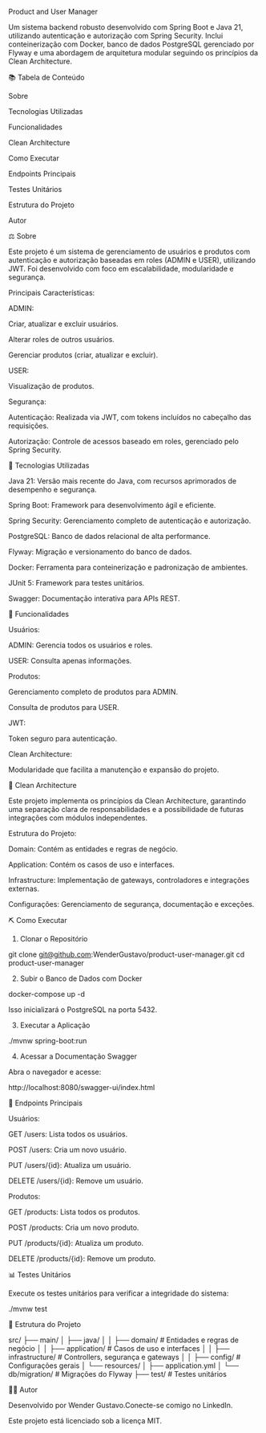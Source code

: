 Product and User Manager



Um sistema backend robusto desenvolvido com Spring Boot e Java 21, utilizando autenticação e autorização com Spring Security. Inclui conteinerização com Docker, banco de dados PostgreSQL gerenciado por Flyway e uma abordagem de arquitetura modular seguindo os princípios da Clean Architecture.

📚 Tabela de Conteúdo

Sobre

Tecnologias Utilizadas

Funcionalidades

Clean Architecture

Como Executar

Endpoints Principais

Testes Unitários

Estrutura do Projeto

Autor

⚖️ Sobre

Este projeto é um sistema de gerenciamento de usuários e produtos com autenticação e autorização baseadas em roles (ADMIN e USER), utilizando JWT. Foi desenvolvido com foco em escalabilidade, modularidade e segurança.

Principais Características:

ADMIN:

Criar, atualizar e excluir usuários.

Alterar roles de outros usuários.

Gerenciar produtos (criar, atualizar e excluir).

USER:

Visualização de produtos.

Segurança:

Autenticação: Realizada via JWT, com tokens incluídos no cabeçalho das requisições.

Autorização: Controle de acessos baseado em roles, gerenciado pelo Spring Security.

🚀 Tecnologias Utilizadas

Java 21: Versão mais recente do Java, com recursos aprimorados de desempenho e segurança.

Spring Boot: Framework para desenvolvimento ágil e eficiente.

Spring Security: Gerenciamento completo de autenticação e autorização.

PostgreSQL: Banco de dados relacional de alta performance.

Flyway: Migração e versionamento do banco de dados.

Docker: Ferramenta para conteinerização e padronização de ambientes.

JUnit 5: Framework para testes unitários.

Swagger: Documentação interativa para APIs REST.

🔧 Funcionalidades

Usuários:

ADMIN: Gerencia todos os usuários e roles.

USER: Consulta apenas informações.

Produtos:

Gerenciamento completo de produtos para ADMIN.

Consulta de produtos para USER.

JWT:

Token seguro para autenticação.

Clean Architecture:

Modularidade que facilita a manutenção e expansão do projeto.

🔄 Clean Architecture

Este projeto implementa os princípios da Clean Architecture, garantindo uma separação clara de responsabilidades e a possibilidade de futuras integrações com módulos independentes.

Estrutura do Projeto:

Domain: Contém as entidades e regras de negócio.

Application: Contém os casos de uso e interfaces.

Infrastructure: Implementação de gateways, controladores e integrações externas.

Configurações: Gerenciamento de segurança, documentação e exceções.

⛏️ Como Executar

1. Clonar o Repositório

git clone git@github.com:WenderGustavo/product-user-manager.git
cd product-user-manager

2. Subir o Banco de Dados com Docker

docker-compose up -d

Isso inicializará o PostgreSQL na porta 5432.

3. Executar a Aplicação

./mvnw spring-boot:run

4. Acessar a Documentação Swagger

Abra o navegador e acesse:

http://localhost:8080/swagger-ui/index.html

🔗 Endpoints Principais

Usuários:

GET /users: Lista todos os usuários.

POST /users: Cria um novo usuário.

PUT /users/{id}: Atualiza um usuário.

DELETE /users/{id}: Remove um usuário.

Produtos:

GET /products: Lista todos os produtos.

POST /products: Cria um novo produto.

PUT /products/{id}: Atualiza um produto.

DELETE /products/{id}: Remove um produto.

📊 Testes Unitários

Execute os testes unitários para verificar a integridade do sistema:

./mvnw test

📂 Estrutura do Projeto

src/
├── main/
│   ├── java/
│   │   ├── domain/          # Entidades e regras de negócio
│   │   ├── application/     # Casos de uso e interfaces
│   │   ├── infrastructure/  # Controllers, segurança e gateways
│   │   ├── config/          # Configurações gerais
│   └── resources/
│       ├── application.yml
│       └── db/migration/    # Migrações do Flyway
├── test/                    # Testes unitários

👨‍💼 Autor

Desenvolvido por Wender Gustavo.Conecte-se comigo no LinkedIn.

Este projeto está licenciado sob a licença MIT.

